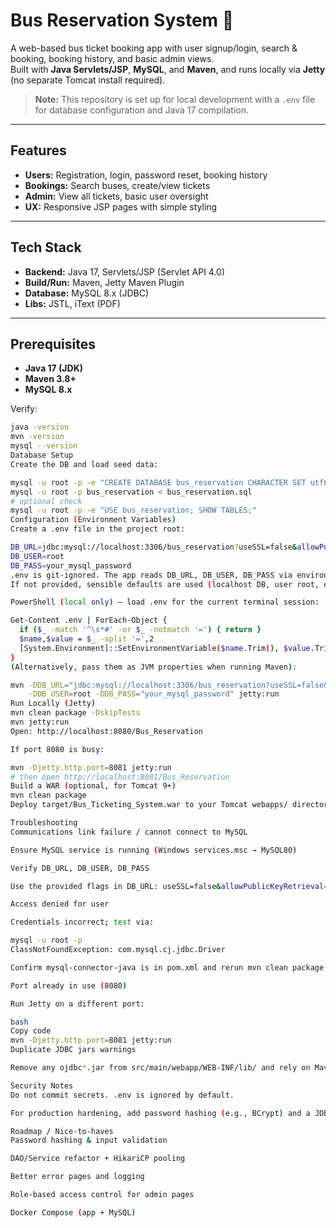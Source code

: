 # Bus Reservation System 🚌

A web-based bus ticket booking app with user signup/login, search & booking, booking history, and basic admin views.  
Built with **Java Servlets/JSP**, **MySQL**, and **Maven**, and runs locally via **Jetty** (no separate Tomcat install required).

> **Note:** This repository is set up for local development with a `.env` file for database configuration and Java 17 compilation.

---

## Features

- **Users:** Registration, login, password reset, booking history  
- **Bookings:** Search buses, create/view tickets  
- **Admin:** View all tickets, basic user oversight  
- **UX:** Responsive JSP pages with simple styling

---

## Tech Stack

- **Backend:** Java 17, Servlets/JSP (Servlet API 4.0)
- **Build/Run:** Maven, Jetty Maven Plugin
- **Database:** MySQL 8.x (JDBC)
- **Libs:** JSTL, iText (PDF)

---

## Prerequisites

- **Java 17 (JDK)**
- **Maven 3.8+**
- **MySQL 8.x**

Verify:
```bash
java -version
mvn -version
mysql --version
Database Setup
Create the DB and load seed data:

mysql -u root -p -e "CREATE DATABASE bus_reservation CHARACTER SET utf8mb4 COLLATE utf8mb4_unicode_ci;"
mysql -u root -p bus_reservation < bus_reservation.sql
# optional check
mysql -u root -p -e "USE bus_reservation; SHOW TABLES;"
Configuration (Environment Variables)
Create a .env file in the project root:

DB_URL=jdbc:mysql://localhost:3306/bus_reservation?useSSL=false&allowPublicKeyRetrieval=true&serverTimezone=UTC
DB_USER=root
DB_PASS=your_mysql_password
.env is git-ignored. The app reads DB_URL, DB_USER, DB_PASS via environment variables or JVM properties.
If not provided, sensible defaults are used (localhost DB, user root, empty password).

PowerShell (local only) – load .env for the current terminal session:

Get-Content .env | ForEach-Object {
  if ($_ -match '^\s*#' -or $_ -notmatch '=') { return }
  $name,$value = $_ -split '=',2
  [System.Environment]::SetEnvironmentVariable($name.Trim(), $value.Trim(), 'Process')
}
(Alternatively, pass them as JVM properties when running Maven):

mvn -DDB_URL="jdbc:mysql://localhost:3306/bus_reservation?useSSL=false&allowPublicKeyRetrieval=true&serverTimezone=UTC" \
    -DDB_USER=root -DDB_PASS="your_mysql_password" jetty:run
Run Locally (Jetty)
mvn clean package -DskipTests
mvn jetty:run
Open: http://localhost:8080/Bus_Reservation

If port 8080 is busy:

mvn -Djetty.http.port=8081 jetty:run
# then open http://localhost:8081/Bus_Reservation
Build a WAR (optional, for Tomcat 9+)
mvn clean package
Deploy target/Bus_Ticketing_System.war to your Tomcat webapps/ directory and start Tomcat.

Troubleshooting
Communications link failure / cannot connect to MySQL

Ensure MySQL service is running (Windows services.msc → MySQL80)

Verify DB_URL, DB_USER, DB_PASS

Use the provided flags in DB_URL: useSSL=false&allowPublicKeyRetrieval=true&serverTimezone=UTC

Access denied for user

Credentials incorrect; test via:

mysql -u root -p
ClassNotFoundException: com.mysql.cj.jdbc.Driver

Confirm mysql-connector-java is in pom.xml and rerun mvn clean package.

Port already in use (8080)

Run Jetty on a different port:

bash
Copy code
mvn -Djetty.http.port=8081 jetty:run
Duplicate JDBC jars warnings

Remove any ojdbc*.jar from src/main/webapp/WEB-INF/lib/ and rely on Maven-managed dependencies.

Security Notes
Do not commit secrets. .env is ignored by default.

For production hardening, add password hashing (e.g., BCrypt) and a JDBC connection pool.

Roadmap / Nice-to-haves
Password hashing & input validation

DAO/Service refactor + HikariCP pooling

Better error pages and logging

Role-based access control for admin pages

Docker Compose (app + MySQL)

